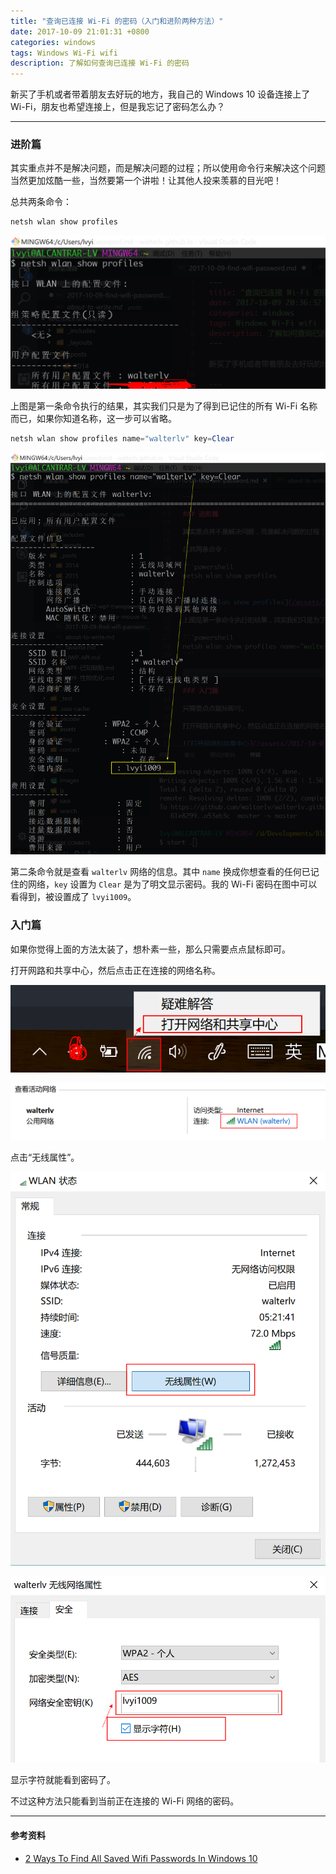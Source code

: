 ```yaml
---
title: "查询已连接 Wi-Fi 的密码（入门和进阶两种方法）"
date: 2017-10-09 21:01:31 +0800
categories: windows
tags: Windows Wi-Fi wifi
description: 了解如何查询已连接 Wi-Fi 的密码
---
```


新买了手机或者带着朋友去好玩的地方，我自己的 Windows 10 设备连接上了 Wi-Fi，朋友也希望连接上，但是我忘记了密码怎么办？

---

### 进阶篇

其实重点并不是解决问题，而是解决问题的过程；所以使用命令行来解决这个问题当然更加炫酷一些，当然要第一个讲啦！让其他人投来羡慕的目光吧！

总共两条命令：

```powershell
netsh wlan show profiles
```

![netsh wlan show profiles](/assets/2017-10-09-20-48-55.png)

上图是第一条命令执行的结果，其实我们只是为了得到已记住的所有 Wi-Fi 名称而已，如果你知道名称，这一步可以省略。

```powershell
netsh wlan show profiles name="walterlv" key=Clear
```

![netsh wlan show profiles name="walterlv" key=Clear](/assets/2017-10-09-20-51-53.png)

第二条命令就是查看 `walterlv` 网络的信息。其中 `name` 换成你想查看的任何已记住的网络，`key` 设置为 `Clear` 是为了明文显示密码。我的 Wi-Fi 密码在图中可以看得到，被设置成了 `lvyi1009`。

### 入门篇

如果你觉得上面的方法太装了，想朴素一些，那么只需要点点鼠标即可。

打开网路和共享中心，然后点击正在连接的网络名称。

![打开网络和共享中心](/assets/2017-10-09-19-48-43.png)

![点击正在连接的网络名称](/assets/2017-10-09-20-41-55.png)

点击“无线属性”。

![无线属性](/assets/2017-10-09-20-54-39.png)

![无线网络属性](/assets/2017-10-09-20-58-19.png)

显示字符就能看到密码了。

不过这种方法只能看到当前正在连接的 Wi-Fi 网络的密码。

---

#### 参考资料
- [2 Ways To Find All Saved Wifi Passwords In Windows 10](https://www.itechtics.com/2-ways-find-saved-wifi-passwords-windows-10/)
